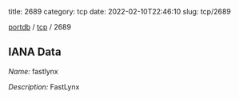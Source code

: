 title: 2689
category: tcp
date: 2022-02-10T22:46:10
slug: tcp/2689

[portdb](/) / [tcp](/category/tcp.html) / 2689


## IANA Data

_Name:_ fastlynx

_Description:_ FastLynx

